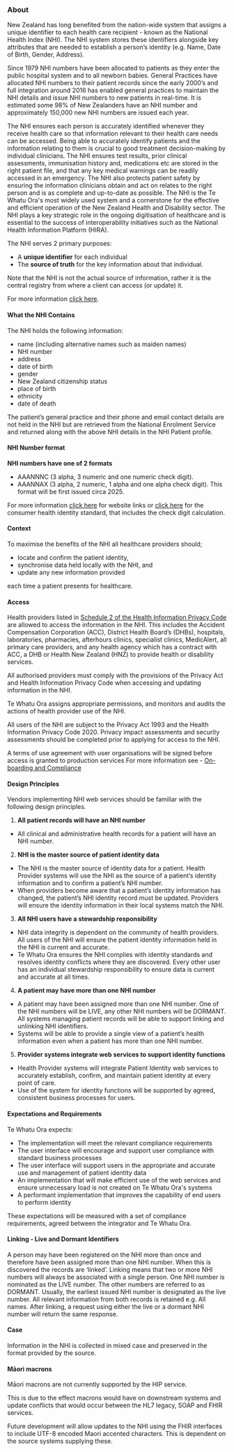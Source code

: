 

### About

New Zealand has long benefited from the nation-wide system that assigns a unique identifier to each health care recipient - known as the National Health Index (NHI).  The NHI system stores these identifiers alongside key attributes that are needed to establish a person’s identity (e.g. Name, Date of Birth, Gender, Address).

Since 1979 NHI numbers have been allocated to patients as they enter the public hospital system and to all newborn babies. General Practices have allocated NHI numbers to their patient records since the early 2000’s and full integration around 2016 has enabled general practices to maintain the NHI details and issue NHI numbers to new patients in real-time. It is estimated some 98% of New Zealanders have an NHI number and approximately 150,000 new NHI numbers are issued each year.

The NHI ensures each person is accurately identified whenever they receive health care so that information relevant to their health care needs can be accessed. Being able to accurately identify patients and the information relating to them is crucial to good treatment decision-making by individual clinicians. The NHI ensures test results, prior clinical assessments, immunisation history and, medications etc are stored in the right patient file, and that any key medical warnings can be readily accessed in an emergency. The NHI also protects patient safety by ensuring the information clinicians obtain and act on relates to the right person and is as complete and up-to-date as possible. The NHI is the Te Whatu Ora's most widely used system and a cornerstone for the effective and efficient operation of the New Zealand Health and Disability sector. The NHI plays a key strategic role in the ongoing digitisation of healthcare and is essential to the success of interoperability initiatives such as the National Health Information Platform (HIRA).

The NHI serves 2 primary purposes:
* A **unique identifier** for each individual
* The **source of truth** for the key information about that individual. 

Note that the NHI  is not the actual source of information, rather it is the central registry from where a client can access (or update) it.

For more information [click here](https://www.health.govt.nz/our-work/health-identity/national-health-index/national-health-index-overview).


#### What the NHI Contains

The NHI holds the following information:

* name (including alternative names such as maiden names)
* NHI number
* address
* date of birth
* gender
* New Zealand citizenship status
* place of birth
* ethnicity
* date of death

The patient’s general practice and their phone and email contact details are not held in the NHI but are retrieved from the National Enrolment Service and returned along with the above NHI details in the NHI Patient profile. 

#### NHI Number format

**NHI numbers have one of 2 formats**
* AAANNNC (3 alpha, 3 numeric and one numeric check digit).
* AAANNAX (3 alpha, 2 numeric, 1 alpha and one alpha check digit). This format will be first issued circa 2025. 

For more information [click here](https://www.tewhatuora.govt.nz/our-health-system/claims-provider-payments-and-entitlements/nhi-number-format-changes) for website links or [click here](https://www.tewhatuora.govt.nz/publications/hiso-100462022-consumer-health-identity-standard/) for the consumer health identity standard, that includes the check digit calculation.


#### Context

To maximise the benefits of the NHI all healthcare providers should;

* locate and confirm the patient identity, 
* synchronise data held locally with the NHI, and 
* update any new information provided

each time a patient presents for healthcare. 



#### Access

Health providers listed in [Schedule 2 of the Health Information Privacy Code](https://privacy.org.nz/privacy-act-2020/codes-of-practice/hipc2020/) are allowed to access the information in the NHI. This includes the Accident Compensation Corporation (ACC), District Health Board’s (DHBs), hospitals, laboratories, pharmacies, afterhours clinics, specialist clinics, MedicAlert, all primary care providers, and any health agency which has a contract with ACC, a DHB or Health New Zealand (HNZ) to provide health or disability services.

All authorised providers must comply with the provisions of the Privacy Act and Health Information Privacy Code when accessing and updating information in the NHI.

Te Whatu Ora assigns appropriate permissions, and monitors and audits the actions of health provider use of the NHI. 

All users of the NHI are subject to the Privacy Act 1993 and the Health Information Privacy Code 2020. Privacy impact assessments and security assessments should be completed prior to applying for access to the NHI.

A terms of use agreement with user organisations will be signed before access is granted to production services
For more information see - [On-boarding and Compliance](/OnboardingAndComplianceTesting.html)




#### Design Principles

Vendors implementing NHI web services should be familiar with the following design principles.

1. **All patient records will have an NHI number**
  * All clinical and administrative health records for a patient will have an NHI number.
2. **NHI is the master source of patient identity data**
  * The NHI is the master source of identity data for a patient. Health Provider systems will use the NHI as the source of a patient’s identity information and to confirm a patient’s NHI number.
  * When providers become aware that a patient’s identity information has changed, the patient’s NHI identity record must be updated. Providers will ensure the identity information in their local systems match the NHI.
3. **All NHI users have a stewardship responsibility**
  * NHI data integrity is dependent on the community of health providers. All users of the NHI will ensure the patient identity information held in the NHI is current and accurate.
  * Te Whatu Ora ensures the NHI complies with identity standards and resolves identity conflicts where they are discovered. Every other user has an individual stewardship responsibility to ensure data is current and accurate at all times.
4. **A patient may have more than one NHI number** 
  * A patient may have been assigned more than one NHI number. One of the NHI numbers will be LIVE, any other NHI numbers will be DORMANT. All systems managing patient records will be able to support linking and unlinking NHI identifiers.
  * Systems will be able to provide a single view of a patient’s health information even when a patient has more than one NHI number.
5. **Provider systems integrate web services to support identity functions**
  * Health Provider systems will integrate Patient Identity web services to accurately establish, confirm, and maintain patient identity at every point of care. 
  * Use of the system for identity functions will be supported by agreed, consistent business processes for users.




#### Expectations and Requirements

Te Whatu Ora expects:
* The implementation will meet the relevant compliance requirements
* The user interface will encourage and support user compliance with standard business processes
* The user interface will support users in the appropriate and accurate use and management of patient identity data 
* An implementation that will make efficient use of the web services and ensure unnecessary load is not created on Te Whatu Ora's systems 
* A performant implementation that improves the capability of end users to perform identity  

These expectations will be measured with a set of compliance requirements, agreed between the integrator and Te Whatu Ora.




#### Linking - Live and Dormant Identifiers

A person may have been registered on the NHI more than once and therefore have been assigned more than one NHI number. When this is discovered the records are ‘linked’. Linking means that two or more NHI numbers will always be associated with a single person. One NHI number is nominated as the LIVE number. The other numbers are referred to as DORMANT. Usually, the earliest issued NHI number is designated as the live number. All relevant information from both records is retained e.g. All names. After linking, a request using either the live or a dormant NHI number will return the same response.




#### Case

Information in the NHI is collected in mixed case and preserved in the format provided by the source.




#### Māori macrons

Māori macrons are not currently supported by the HIP service.

This is due to the effect macrons would have on downstream systems and update conflicts that would occur between the HL7 legacy, SOAP and FHIR services.

Future development will allow updates to the NHI using the FHIR interfaces to include UTF-8 encoded Maori accented characters. This is dependent on the source systems supplying these.

